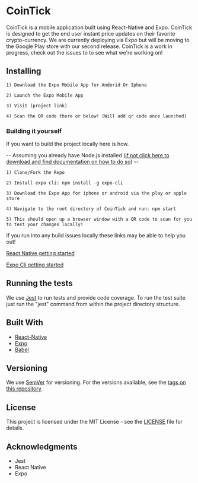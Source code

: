 # CoinTick

CoinTick is a mobile application built using React-Native and Expo. CoinTick is designed to get the end user instant price updates on their favorite crypto-currency. We are currently deploying via Expo but will be moving to the Google Play store with our second release. CoinTick is a work in progress, check out the issues to to see what we're working on!

## Installing

```
1) Download the Expo Mobile App for Andorid Or Iphone
```
```
2) Launch the Expo Mobile App
```
```
3) Visit (project link)
```
```
4) Scan the QR code there or below! (Will add qr code once launched)
```

### Building it yourself

If you want to build the project locally here is how.

-- Assuming you already have Node.js installed (<a href="https://nodejs.org">if not click here to download and find documentation on how to do so</a>) --

```
1) Clone/Fork the Repo 
```
```
2) Install expo cli: npm install -g expo-cli
```
```
3) Download the Expo App for iphone or android via the play or apple store
```
```
4) Navigate to the root directory of CoinTick and run: npm start
```
```
5) This should open up a browser window with a QR code to scan for you to test your changes locally!
```
If you run into any build issues locally these links may be able to help you out!

<a href="https://facebook.github.io/react-native/docs/getting-started"> React Native getting started</a>

<a href="https://docs.expo.io/versions/latest/workflow/expo-cli"> Expo Cli getting started</a>

## Running the tests

We use [Jest](https://jestjs.io/) to run tests and provide code coverage. To run the test suite just run the "jest" command from within the project directory structure. 

## Built With

* [React-Native](https://github.com/facebook/react-native) 
* [Expo](https://github.com/expo/expo-cli) 
* [Babel](https://github.com/babel/babel) 

## Versioning

We use [SemVer](http://semver.org/) for versioning. For the versions available, see the [tags on this repository](https://github.com/jwbnw/CoinTick/tags). 

## License

This project is licensed under the MIT License - see the [LICENSE](LICENSE) file for details.

## Acknowledgments

* Jest
* React Native
* Expo

